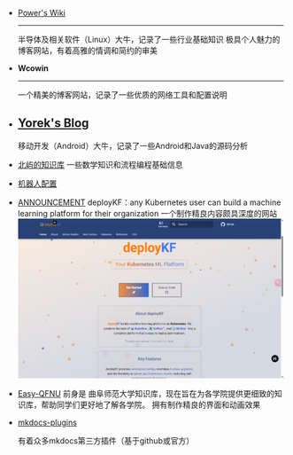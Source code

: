 <div class="grid cards" markdown>

- [Power's Wiki](https://wiki-power.com/)

    ---
    半导体及相关软件（Linux）大牛，记录了一些行业基础知识
    极具个人魅力的博客网站，有着高雅的情调和简约的审美

-  __Wcowin__ 
  
    ---

    一个精美的博客网站，记录了一些优质的网络工具和配置说明



- [Yorek's Blog](https://blog.yorek.xyz/android/3rd-library/3rd-library-source-code/)
    ---
    移动开发（Android）大牛，记录了一些Android和Java的源码分析

- [北屿的知识库](https://www.bj-yan.top/roadmap/)
    一些数学知识和流程编程基础信息

- [机器人配置](https://andre601.ch/)

- [ANNOUNCEMENT](https://www.deploykf.org/)
    deployKF：any Kubernetes user can build a machine learning platform for their organization
    一个制作精良内容颇具深度的网站
    ![alt text](Clip_2024-09-25_10-38-32.png)
    
- [Easy-QFNU](https://github.com/W1ndys/Easy-QFNU)
    前身是 曲阜师范大学知识库，现在旨在为各学院提供更细致的知识库，帮助同学们更好地了解各学院。
    拥有制作精良的界面和动画效果
</div>

<div class="grid cards" markdown>

-   [mkdocs-plugins](https://wdk-docs.github.io/mkdocs-docs/plugins/example--custom-plugins/#your-plugin)

    有着众多mkdocs第三方插件（基于github或官方）


</div>